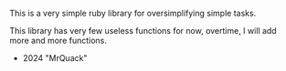 This is a very simple ruby library for oversimplifying simple tasks.

This library has very few useless functions for now, overtime, I will add more and more functions.

- 2024 "MrQuack"
